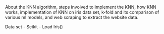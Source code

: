 
About the KNN algorithm, steps involved to implement the KNN, how KNN works, implementation of KNN on iris data set, k-fold and its comparison of various ml models, and web scraping to extract the website data.

Data set - Scikit - Load Iris()
